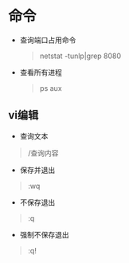 # 命令

* 查询端口占用命令
  > netstat -tunlp|grep 8080
* 查看所有进程
  > ps aux

## vi编辑

* 查询文本

> /查询内容

* 保存并退出

> :wq

* 不保存退出

> :q

* 强制不保存退出

> :q!






